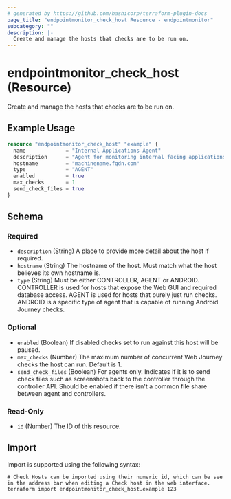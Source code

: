 ```yaml
---
# generated by https://github.com/hashicorp/terraform-plugin-docs
page_title: "endpointmonitor_check_host Resource - endpointmonitor"
subcategory: ""
description: |-
  Create and manage the hosts that checks are to be run on.
---
```


# endpointmonitor_check_host (Resource)

Create and manage the hosts that checks are to be run on.

## Example Usage

```terraform
resource "endpointmonitor_check_host" "example" {
  name             = "Internal Applications Agent"
  description      = "Agent for monitoring internal facing applications."
  hostname         = "machinename.fqdn.com"
  type             = "AGENT"
  enabled          = true
  max_checks       = 1
  send_check_files = true
}
```

<!-- schema generated by tfplugindocs -->
## Schema

### Required

- `description` (String) A place to provide more detail about the host if required.
- `hostname` (String) The hostname of the host. Must match what the host believes its own hostname is.
- `type` (String) Must be either CONTROLLER, AGENT or ANDROID. CONTROLLER is used for hosts that expose the Web GUI and required database access. AGENT is used for hosts that purely just run checks. ANDROID is a specific type of agent that is capable of running Android Journey checks.

### Optional

- `enabled` (Boolean) If disabled checks set to run against this host will be paused.
- `max_checks` (Number) The maximum number of concurrent Web Journey checks the host can run. Default is 1.
- `send_check_files` (Boolean) For agents only. Indicates if it is to send check files such as screenshots back to the controller through the controller API. Should be enabled if there isn't a common file share between agent and controllers.

### Read-Only

- `id` (Number) The ID of this resource.

## Import

Import is supported using the following syntax:

```shell
# Check Hosts can be imported using their numeric id, which can be see in the address bar when editing a Check host in the web interface.
terraform import endpointmonitor_check_host.example 123
```
